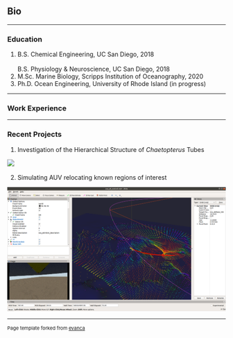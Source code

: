 ## Bio

---
### Education

1. B.S. Chemical Engineering, UC San Diego, 2018
  <br><br>
   B.S. Physiology & Neuroscience, UC San Diego, 2018
2. M.Sc. Marine Biology, Scripps Institution of Oceanography, 2020
3. Ph.D. Ocean Engineering, University of Rhode Island (in progress)

---
### Work Experience

---
### Recent Projects
1. Investigation of the Hierarchical Structure of *Chaetopterus* Tubes
<img src="images/tube.png?raw=true"/>

2. Simulating AUV relocating known regions of interest
<img src="images/auv.png?raw=true"/>

---
<p style="font-size:11px">Page template forked from <a href="https://github.com/evanca/quick-portfolio">evanca</a></p>
<!-- Remove above link if you don't want to attibute -->
